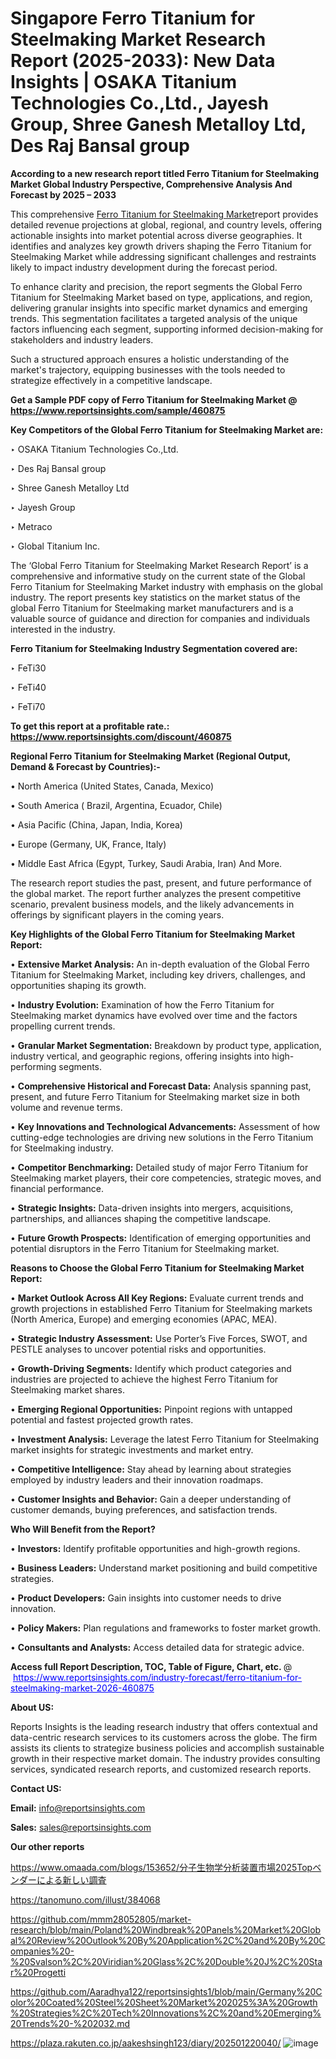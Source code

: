 # Singapore Ferro Titanium for Steelmaking Market Research Report (2025-2033): New Data Insights | OSAKA Titanium Technologies Co.,Ltd., Jayesh Group, Shree Ganesh Metalloy Ltd, Des Raj Bansal group

<strong>According to a new research report titled Ferro Titanium for Steelmaking Market Global Industry Perspective, Comprehensive Analysis And Forecast by 2025 – 2033</strong>

This comprehensive <a href=https://www.reportsinsights.com/sample/460875>Ferro Titanium for Steelmaking Market</a>report provides detailed revenue projections at global, regional, and country levels, offering actionable insights into market potential across diverse geographies. It identifies and analyzes key growth drivers shaping the Ferro Titanium for Steelmaking Market while addressing significant challenges and restraints likely to impact industry development during the forecast period.

To enhance clarity and precision, the report segments the Global Ferro Titanium for Steelmaking Market based on type, applications, and region, delivering granular insights into specific market dynamics and emerging trends. This segmentation facilitates a targeted analysis of the unique factors influencing each segment, supporting informed decision-making for stakeholders and industry leaders.

Such a structured approach ensures a holistic understanding of the market's trajectory, equipping businesses with the tools needed to strategize effectively in a competitive landscape.

<strong>Get a Sample PDF copy of Ferro Titanium for Steelmaking Market </strong><strong>@<a href=https://www.reportsinsights.com/sample/460875 style=color:#0000ff;> https://www.reportsinsights.com/sample/460875</a></strong></font>

<strong>Key Competitors of the Global Ferro Titanium for Steelmaking Market are:</strong>

‣ OSAKA Titanium Technologies Co.,Ltd.

‣ Des Raj Bansal group

‣ Shree Ganesh Metalloy Ltd

‣ Jayesh Group

‣ Metraco

‣ Global Titanium Inc.

The ‘Global Ferro Titanium for Steelmaking Market Research Report’ is a comprehensive and informative study on the current state of the Global Ferro Titanium for Steelmaking Market industry with emphasis on the global industry. The report presents key statistics on the market status of the global Ferro Titanium for Steelmaking market manufacturers and is a valuable source of guidance and direction for companies and individuals interested in the industry.

<strong>Ferro Titanium for Steelmaking Industry Segmentation covered are:</strong>

‣ FeTi30

‣ FeTi40

‣ FeTi70

<strong>To get this report at a profitable rate.: <a href=https://www.reportsinsights.com/discount/460875 style=color:#0000ff;>https://www.reportsinsights.com/discount/460875</a></strong></font>

<strong>Regional Ferro Titanium for Steelmaking Market (Regional Output, Demand &amp; Forecast by Countries):-</strong>

• North America (United States, Canada, Mexico)

• South America ( Brazil, Argentina, Ecuador, Chile)

• Asia Pacific (China, Japan, India, Korea)

• Europe (Germany, UK, France, Italy)

• Middle East Africa (Egypt, Turkey, Saudi Arabia, Iran) And More.

The research report studies the past, present, and future performance of the global market. The report further analyzes the present competitive scenario, prevalent business models, and the likely advancements in offerings by significant players in the coming years.

<strong>Key Highlights of the Global Ferro Titanium for Steelmaking Market Report:</strong>

• <strong>Extensive Market Analysis:</strong> An in-depth evaluation of the Global Ferro Titanium for Steelmaking Market, including key drivers, challenges, and opportunities shaping its growth.

• <strong>Industry Evolution:</strong> Examination of how the Ferro Titanium for Steelmaking market dynamics have evolved over time and the factors propelling current trends.

• <strong>Granular Market Segmentation:</strong> Breakdown by product type, application, industry vertical, and geographic regions, offering insights into high-performing segments.

• <strong>Comprehensive Historical and Forecast Data:</strong> Analysis spanning past, present, and future Ferro Titanium for Steelmaking market size in both volume and revenue terms.

• <strong>Key Innovations and Technological Advancements:</strong> Assessment of how cutting-edge technologies are driving new solutions in the Ferro Titanium for Steelmaking industry.

• <strong>Competitor Benchmarking:</strong> Detailed study of major Ferro Titanium for Steelmaking market players, their core competencies, strategic moves, and financial performance.

• <strong>Strategic Insights:</strong> Data-driven insights into mergers, acquisitions, partnerships, and alliances shaping the competitive landscape.

• <strong>Future Growth Prospects:</strong> Identification of emerging opportunities and potential disruptors in the Ferro Titanium for Steelmaking market.

<strong>Reasons to Choose the Global Ferro Titanium for Steelmaking Market Report:</strong>

• <strong>Market Outlook Across All Key Regions:</strong> Evaluate current trends and growth projections in established Ferro Titanium for Steelmaking markets (North America, Europe) and emerging economies (APAC, MEA).

• <strong>Strategic Industry Assessment:</strong> Use Porter’s Five Forces, SWOT, and PESTLE analyses to uncover potential risks and opportunities.

• <strong>Growth-Driving Segments:</strong> Identify which product categories and industries are projected to achieve the highest Ferro Titanium for Steelmaking market shares.

• <strong>Emerging Regional Opportunities:</strong> Pinpoint regions with untapped potential and fastest projected growth rates.

• <strong>Investment Analysis:</strong> Leverage the latest Ferro Titanium for Steelmaking market insights for strategic investments and market entry.

• <strong>Competitive Intelligence:</strong> Stay ahead by learning about strategies employed by industry leaders and their innovation roadmaps.

• <strong>Customer Insights and Behavior:</strong> Gain a deeper understanding of customer demands, buying preferences, and satisfaction trends.

<strong>Who Will Benefit from the Report?</strong>

• <strong>Investors:</strong> Identify profitable opportunities and high-growth regions.

• <strong>Business Leaders:</strong> Understand market positioning and build competitive strategies.

• <strong>Product Developers:</strong> Gain insights into customer needs to drive innovation.

• <strong>Policy Makers:</strong> Plan regulations and frameworks to foster market growth.

• <strong>Consultants and Analysts:</strong> Access detailed data for strategic advice.
</ul>
<strong>Access full Report Description, TOC, Table of Figure, Chart, etc. </strong>@  <a href=https://www.reportsinsights.com/industry-forecast/ferro-titanium-for-steelmaking-market-2026-460875 style=color:#0000ff;>https://www.reportsinsights.com/industry-forecast/ferro-titanium-for-steelmaking-market-2026-460875</a></font>

<strong><strong>About US</strong>:</strong>

Reports Insights is the leading research industry that offers contextual and data-centric research services to its customers across the globe. The firm assists its clients to strategize business policies and accomplish sustainable growth in their respective market domain. The industry provides consulting services, syndicated research reports, and customized research reports.

<strong>Contact US:</strong>

<p class=""""><b>Email:</b> <a href=mailto:info@reportsinsights.com>info@reportsinsights.com</a></p>
<p class=""""><b>Sales:</b> <a href=mailto:sales@reportsinsights.com>sales@reportsinsights.com</a></p>

<strong>Our other reports</strong>

<a href=https://www.omaada.com/blogs/153652/分子生物学分析装置市場2025Topベンダーによる新しい調査>https://www.omaada.com/blogs/153652/分子生物学分析装置市場2025Topベンダーによる新しい調査</a>

<a href=https://tanomuno.com/illust/384068>https://tanomuno.com/illust/384068</a>

<a href=https://github.com/mmm28052805/market-research/blob/main/Poland%20Windbreak%20Panels%20Market%20Global%20Review%20Outlook%20By%20Application%2C%20and%20By%20Companies%20-%20Svalson%2C%20Viridian%20Glass%2C%20Double%20J%2C%20Star%20Progetti>https://github.com/mmm28052805/market-research/blob/main/Poland%20Windbreak%20Panels%20Market%20Global%20Review%20Outlook%20By%20Application%2C%20and%20By%20Companies%20-%20Svalson%2C%20Viridian%20Glass%2C%20Double%20J%2C%20Star%20Progetti</a>

<a href=https://github.com/Aaradhya122/reportsinsights1/blob/main/Germany%20Color%20Coated%20Steel%20Sheet%20Market%202025%3A%20Growth%20Strategies%2C%20Tech%20Innovations%2C%20and%20Emerging%20Trends%20-%202032.md>https://github.com/Aaradhya122/reportsinsights1/blob/main/Germany%20Color%20Coated%20Steel%20Sheet%20Market%202025%3A%20Growth%20Strategies%2C%20Tech%20Innovations%2C%20and%20Emerging%20Trends%20-%202032.md</a>

<a href=https://plaza.rakuten.co.jp/aakeshsingh123/diary/202501220040/>https://plaza.rakuten.co.jp/aakeshsingh123/diary/202501220040/</a>
![image](https://github.com/user-attachments/assets/ca58d759-9233-4930-8868-974086ddf90c)
